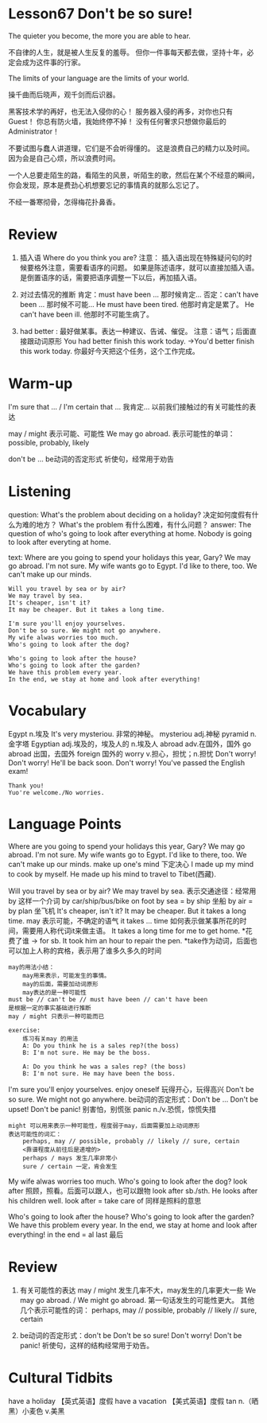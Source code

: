 # Lesson67 Don't be so sure!

The quieter you become, the more you are able to hear.

不自律的人生，就是被人生反复的羞辱。
但你一件事每天都去做，坚持十年，必定会成为这件事的行家。

The limits of your language are the limits of your world.

操千曲而后晓声，观千剑而后识器。

黑客技术学的再好，也无法入侵你的心！
服务器入侵的再多，对你也只有Guest！
你总有防火墙，我始终停不掉！
没有任何奢求只想做你最后的Administrator！

不要试图与蠢人讲道理，它们是不会听得懂的。
这是浪费自己的精力以及时间。
因为会是自己心烦，所以浪费时间。

一个人总要走陌生的路，看陌生的风景，听陌生的歌，然后在某个不经意的瞬间，你会发现，原本是费劲心机想要忘记的事情真的就那么忘记了。

不经一番寒彻骨，怎得梅花扑鼻香。

# Review

1. 插入语
    Where do you think you are?
    注意：
        插入语出现在特殊疑问句的时候要格外注意，需要看语序的问题。
        如果是陈述语序，就可以直接加插入语。
        是倒置语序的话，需要把语序调整一下以后，再加插入语。

2. 对过去情况的推断
    肯定：must have been ...  那时候肯定...
    否定：can't have been ... 那时候不可能...
    He must have been tired. 他那时肯定是累了。
    He can't have been ill. 他那时不可能生病了。

3. had better <had better do sth.>:
    最好做某事。表达一种建议、告诫、催促。
    注意：语气；后面直接跟动词原形
    You had better finish this work today.
    ->You'd better finish this work today.
    你最好今天把这个任务，这个工作完成。

# Warm-up

I'm sure that ... / I'm certain that ...
我肯定...
以前我们接触过的有关可能性的表达

may / might 
表示可能、可能性
We may go abroad.
表示可能性的单词：possible, probably, likely

don't be ...
be动词的否定形式
祈使句，经常用于劝告

# Listening

question:
    What's the problem about deciding on a holiday? 决定如何度假有什么为难的地方？
        What's the problem 有什么困难，有什么问题？
answer:
    The question of who's going to look after everything at home.
    Nobody is going to look after everyting at home.

text:
    Where are you going to spend your holidays this year, Gary?
    We may go abroad. I'm not sure. My wife wants go to Egypt. I'd like to there, too. We can't make up our minds.

    Will you travel by sea or by air?
    We may travel by sea.
    It's cheaper, isn't it?
    It may be cheaper. But it takes a long time.

    I'm sure you'll enjoy yourselves.
    Don't be so sure. We might not go anywhere.
    My wife alwas worries too much.
    Who's going to look after the dog?

    Who's going to look after the house?
    Who's going to look after the garden?
    We have this problem every year.
    In the end, we stay at home and look after everything!

# Vocabulary

Egypt n.埃及
    It's very mysteriou. 非常的神秘。
        mysteriou adj.神秘
    pyramid n.金字塔
    Egyptian adj.埃及的，埃及人的 n.埃及人
abroad adv.在国外，国外
    go abroad 出国，去国外
    foreign 国外的
worry v.担心，担忧；n.担忧
    Don't worry!
    Don't worry! He'll be back soon.
    Don't worry! You've passed the English exam!

    Thank you!
    Yuo're welcome./No worries.

# Language Points

Where are you going to spend your holidays this year, Gary?
We may go abroad. I'm not sure. My wife wants go to Egypt. I'd like to there, too. We can't make up our minds.
    make up one's mind 下定决心
    I made up my mind to cook by myself.
    He made up his mind to travel to Tibet(西藏).

Will you travel by sea or by air?
We may travel by sea.
    表示交通途径：经常用by 这样一个介词
    by car/ship/bus/bike
    on foot
    by sea = by ship 坐船
    by air = by plan 坐飞机
It's cheaper, isn't it?
It may be cheaper. But it takes a long time.
    may 表示可能，不确定的语气
    it takes ... time 如何表示做某事所花的时间，需要用人称代词it来做主语。
    It takes a long time for me to get home.
    *花费了谁 -> for sb.
    It took him an hour to repair the pen.
    *take作为动词，后面也可以加上人称的宾格，表示用了谁多久多久的时间

    may的用法小结：
        may用来表示，可能发生的事情。
        may的后面，需要加动词原形
        may表达的是一种可能性
    must be // can't be // must have been // can't have been
    是根据一定的事实基础进行推断
    may / might 只表示一种可能而已

    exercise:
        练习有关may 的用法
        A: Do you think he is a sales rep?(the boss)
        B: I'm not sure. He may be the boss.

        A: Do you think he was a sales rep? (the boss)
        B: I'm not sure. He may have been the boss.

I'm sure you'll enjoy yourselves.
    enjoy oneself 玩得开心，玩得高兴
Don't be so sure. We might not go anywhere.
    be动词的否定形式：Don't be ...
    Don't be upset!
    Don't be panic! 别害怕，别慌张
        panic n./v.恐慌，惊慌失措

    might 可以用来表示一种可能性，程度弱于may，后面需要加上动词原形
    表达可能性的词汇：
        perhaps, may // possible, probably // likely // sure, certain
        <靠谱程度从前往后是递增的>
        perhaps / mays 发生几率非常小
        sure / certain 一定，肯会发生
My wife alwas worries too much.
Who's going to look after the dog?
    look after 照顾，照看。后面可以跟人，也可以跟物
    look after sb./sth.
    He looks after his children well.
    look after = take care of 同样是照料的意思

Who's going to look after the house?
Who's going to look after the garden?
We have this problem every year.
In the end, we stay at home and look after everything!
    in the end = al last 最后

# Review

1. 有关可能性的表达
    may / might 发生几率不大，may发生的几率更大一些
    We may go abroad. / We might go abroad.
    第一句话发生的可能性更大。
    其他几个表示可能性的词：
        perhaps, may // possible, probably // likely // sure, certain

2. be动词的否定形式：don't be
    Don't be so sure!
    Don't worry!
    Don't be panic!
    祈使句，这样的结构经常用于劝告。

# Cultural Tidbits

have a holiday 【英式英语】度假
have a vacation 【美式英语】度假
tan n.（晒黑）小麦色 v.美黑